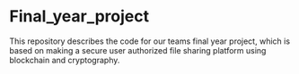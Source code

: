 # Final_year_project
This repository describes the code for our teams final year project, which is based on making a secure user authorized file sharing platform using blockchain and cryptography.
